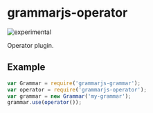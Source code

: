 
# grammarjs-operator

![experimental](http://img.shields.io/badge/status-experimental-orange.svg?style=flat)

Operator plugin.

## Example

```js
var Grammar = require('grammarjs-grammar');
var operator = require('grammarjs-operator');
var grammar = new Grammar('my-grammar');
grammar.use(operator());
```
